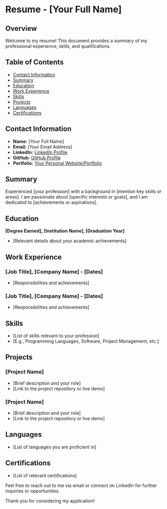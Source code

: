 # Resume - [Your Full Name]

## Overview

Welcome to my resume! This document provides a summary of my professional experience, skills, and qualifications.

## Table of Contents

- [Contact Information](#contact-information)
- [Summary](#summary)
- [Education](#education)
- [Work Experience](#work-experience)
- [Skills](#skills)
- [Projects](#projects)
- [Languages](#languages)
- [Certifications](#certifications)

## Contact Information

- **Name:** [Your Full Name]
- **Email:** [Your Email Address]
- **LinkedIn:** [LinkedIn Profile](https://www.linkedin.com/in/yourprofile/)
- **GitHub:** [GitHub Profile](https://github.com/yourusername)
- **Portfolio:** [Your Personal Website/Portfolio](https://www.yourwebsite.com)

## Summary

Experienced [your profession] with a background in [mention key skills or areas]. I am passionate about [specific interests or goals], and I am dedicated to [achievements or aspirations].

## Education

**[Degree Earned], [Institution Name], [Graduation Year]**
- [Relevant details about your academic achievements]

## Work Experience

### [Job Title], [Company Name] - [Dates]
- [Responsibilities and achievements]

### [Job Title], [Company Name] - [Dates]
- [Responsibilities and achievements]

## Skills

- [List of skills relevant to your profession]
- [E.g., Programming Languages, Software, Project Management, etc.]

## Projects

### [Project Name]
- [Brief description and your role]
- [Link to the project repository or live demo]

### [Project Name]
- [Brief description and your role]
- [Link to the project repository or live demo]

## Languages

- [List of languages you are proficient in]

## Certifications

- [List of relevant certifications]

Feel free to reach out to me via email or connect on LinkedIn for further inquiries or opportunities.

Thank you for considering my application!

